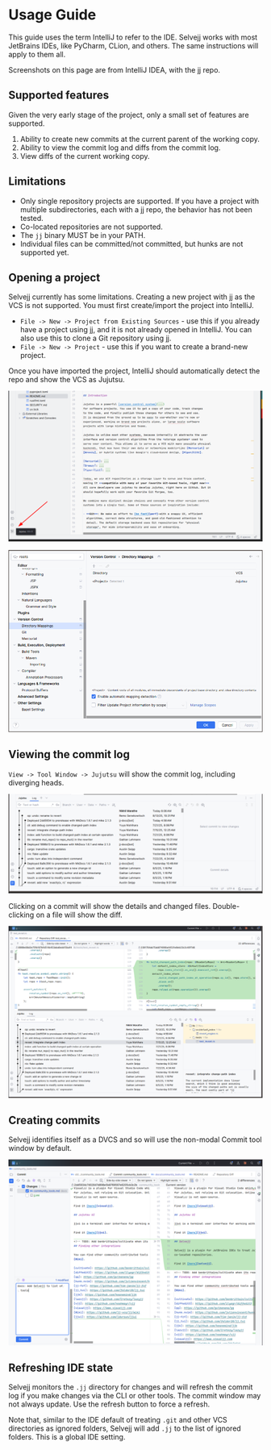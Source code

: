 # Usage Guide

This guide uses the term IntelliJ to refer to the IDE. Selvejj works with most JetBrains IDEs, like PyCharm, CLion, and
others. The same instructions will apply to them all.

Screenshots on this page are from IntelliJ IDEA, with the jj repo.

## Supported features

Given the very early stage of the project, only a small set of features are supported.

1. Ability to create new commits at the current parent of the working copy.
2. Ability to view the commit log and diffs from the commit log.
3. View diffs of the current working copy.

## Limitations

* Only single repository projects are supported. If you have a project with multiple subdirectories, each with a jj
  repo, the behavior has not been tested.
* Co-located repositories are not supported.
* The `jj` binary MUST be in your PATH.
* Individual files can be committed/not committed, but hunks are not supported yet.

## Opening a project

Selvejj currently has some limitations. Creating a new project with jj as the VCS is not supported. You must first
create/import the project into IntelliJ.

* `File -> New -> Project from Existing Sources` - use this if you already have a project using jj, and it is not already opened in IntelliJ. You can also use this to clone a Git repository using jj.
* `File -> New -> Project` - use this if you want to create a brand-new project.

Once you have imported the project, IntelliJ should automatically detect the repo and show the VCS as Jujutsu.

![Project identified as using Jujutsu](screenshots/vcs-identifier-tooltip.png)

![Project Directory Mappings identifying Jujutsu](screenshots/vcs-directory-mappings.png)

## Viewing the commit log

`View -> Tool Window -> Jujutsu` will show the commit log, including diverging heads.

![Commit log](screenshots/vcs-log-view.png)

Clicking on a commit will show the details and changed files. Double-clicking on a file will show the diff.

![Viewing changes from a specific commit](screenshots/vcs-log-diff.png)

## Creating commits

Selvejj identifies itself as a DVCS and so will use the non-modal Commit tool window by default.

![Committing changes](screenshots/vcs-commit.png)

## Refreshing IDE state

Selvejj monitors the `.jj` directory for changes and will refresh the commit log if you make changes via the CLI or other
tools. The commit window may not always update. Use the refresh button to force a refresh.

Note that, similar to the IDE default of treating `.git` and other VCS directories as ignored folders, Selvejj will add
`.jj` to the list of ignored folders.
This is a global IDE setting.